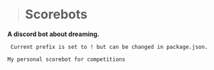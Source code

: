 > # Scorebots
**A discord bot about dreaming.**

`` Current prefix is set to ! but can be changed in package.json.``


```
My personal scorebot for competitions
```
